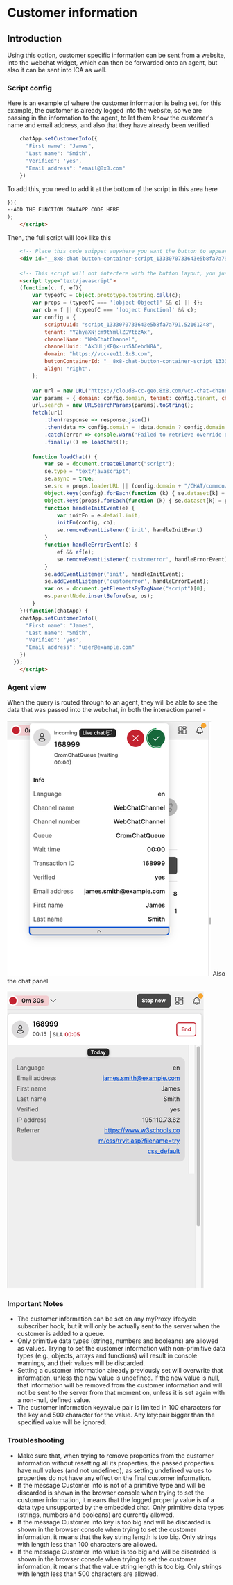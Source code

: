 # Customer information

## Introduction

Using this option, customer specific information can be sent from a website, into the webchat widget, which can then be forwarded onto an agent, but also it can be sent into ICA as well.

### Script config

Here is an example of where the customer information is being set, for this example, the customer is already logged into the website, so we are passing in the information to the agent, to let them know the customer's name and email address, and also that they have already been verified

```javascript
    chatApp.setCustomerInfo({
      "First name": "James",
      "Last name": "Smith",
      "Verified": 'yes',
      "Email address": "email@8x8.com"
    })
```

To add this, you need to add it at the bottom of the script in this area here

```html
})(  
--ADD THE FUNCTION CHATAPP CODE HERE  
);  
    </script>
```

Then, the full script will look like this

```html
    <!-- Place this code snippet anywhere you want the button to appear in your page. If no button has been configured in the chat script, it will not show up nor take any space. -->
    <div id="__8x8-chat-button-container-script_1333070733643e5b8fa7a791.52161248"></div>

    <!-- This script will not interfere with the button layout, you just need to include it in the same page. It must also be within the <body> section of the page, preferably just before the ending tag. -->
    <script type="text/javascript">
    (function(c, f, ef){
        var typeofC = Object.prototype.toString.call(c);
        var props = (typeofC === '[object Object]' && c) || {};
        var cb = f || (typeofC === '[object Function]' && c);
        var config = {
            scriptUuid: "script_1333070733643e5b8fa7a791.52161248",
            tenant: "Y2hyaXNjcm9tYmllZGVtbzAx",
            channelName: "WebChatChannel",
            channelUuid: "Ak3ULjXFQx-unSA6ebdW8A",
            domain: "https://vcc-eu11.8x8.com",
            buttonContainerId: "__8x8-chat-button-container-script_1333070733643e5b8fa7a791.52161248",
            align: "right",
        };

        var url = new URL("https://cloud8-cc-geo.8x8.com/vcc-chat-channels/public/webchat/discovery");
        var params = { domain: config.domain, tenant: config.tenant, channelUuid: config.channelUuid };
        url.search = new URLSearchParams(params).toString();
        fetch(url)
            .then(response => response.json())
            .then(data => config.domain = !data.domain ? config.domain : data.domain)
            .catch(error => console.warn('Failed to retrieve override domain, will continue using ', config.domain, error))
            .finally(() => loadChat());

        function loadChat() {
            var se = document.createElement("script");
            se.type = "text/javascript";
            se.async = true;
            se.src = props.loaderURL || (config.domain + "/CHAT/common/js/chatv3.js");
            Object.keys(config).forEach(function (k) { se.dataset[k] = config[k] });
            Object.keys(props).forEach(function (k) { se.dataset[k] = props[k] });
            function handleInitEvent(e) {
                var initFn = e.detail.init;
                initFn(config, cb);
                se.removeEventListener('init', handleInitEvent)
            }
            function handleErrorEvent(e) {
                ef && ef(e);
                se.removeEventListener('customerror', handleErrorEvent);
            }
            se.addEventListener('init', handleInitEvent);
            se.addEventListener('customerror', handleErrorEvent);
            var os = document.getElementsByTagName("script")[0];
            os.parentNode.insertBefore(se, os);
        }
    })(function(chatApp) {
    chatApp.setCustomerInfo({
      "First name": "James",
      "Last name": "Smith",
      "Verified": 'yes',
      "Email address": "user@example.com"
    })
  });
    </script>

```

### Agent view

When the query is routed through to an agent, they will be able to see the data that was passed into the webchat, in both the interaction panel -
  
![image](../images/e09dd32dd695c7ff0d8bfee637385855858337809466ace9222db2591c17f439-Interactionpanel.png "Chat Gateway flow.jpg")
Also the chat panel

![image](../images/18f28912a0053c2e9352348fee117bc8e54ea378b92c14fadcb0707fc085c395-Chatpanel.png "Chat Gateway flow.jpg")
  
### Important Notes

* The customer information can be set on any myProxy lifecycle subscriber hook, but it will only be actually sent to the server when the customer is added to a queue.
* Only primitive data types (strings, numbers and booleans) are allowed as values. Trying to set the customer information with non-primitive data types (e.g., objects, arrays and functions) will result in console warnings, and their values will be discarded.
* Setting a customer information already previously set will overwrite that information, unless the new value is undefined. If the new value is null, that information will be removed from the customer information and will not be sent to the server from that moment on, unless it is set again with a non-null, defined value.
* The customer information key:value pair is limited in 100 characters for the key and 500 character for the value. Any key:pair bigger than the specified value will be ignored.

### Troubleshooting

* Make sure that, when trying to remove properties from the customer information without resetting all its properties, the passed properties have null values (and not undefined), as setting undefined values to properties do not have any effect on the final customer information.
* If the message Customer info  is not of a primitive type and will be discarded is shown in the browser console when trying to set the customer information, it means that the logged property value is of a data type unsupported by the embedded chat. Only primitive data types (strings, numbers and booleans) are currently allowed.
* If the message Customer info  key is too big and will be discarded is shown in the browser console when trying to set the customer information, it means that the key string length is too big. Only strings with length less than 100 characters are allowed.
* If the message Customer info  value is too big and will be discarded is shown in the browser console when trying to set the customer information, it means that the value string length is too big. Only strings with length less than 500 characters are allowed.
